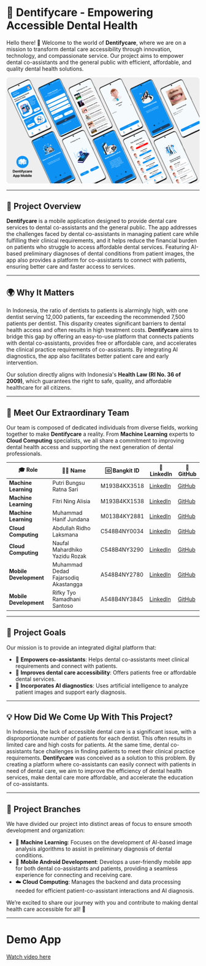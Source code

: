 # 🎉 **Dentifycare** - Empowering Accessible Dental Health

Hello there! 👋 Welcome to the world of **Dentifycare**, where we are on a mission to transform dental care accessibility through innovation, technology, and compassionate service. Our project aims to empower dental co-assistants and the general public with efficient, affordable, and quality dental health solutions.

<img src="https://github.com/Dentifycare/Dentifycare-Android/blob/master/Dentifycare%20-%20Mockup.png" alt="App Mockup"/>

---

## 💎 **Project Overview**

**Dentifycare** is a mobile application designed to provide dental care services to dental co-assistants and the general public. The app addresses the challenges faced by dental co-assistants in managing patient care while fulfilling their clinical requirements, and it helps reduce the financial burden on patients who struggle to access affordable dental services. Featuring AI-based preliminary diagnoses of dental conditions from patient images, the app also provides a platform for co-assistants to connect with patients, ensuring better care and faster access to services.

---

## 🌍 **Why It Matters**

In Indonesia, the ratio of dentists to patients is alarmingly high, with one dentist serving 12,000 patients, far exceeding the recommended 7,500 patients per dentist. This disparity creates significant barriers to dental health access and often results in high treatment costs. **Dentifycare** aims to bridge this gap by offering an easy-to-use platform that connects patients with dental co-assistants, provides free or affordable care, and accelerates the clinical practice requirements of co-assistants. By integrating AI diagnostics, the app also facilitates better patient care and early intervention.

Our solution directly aligns with Indonesia's **Health Law (RI No. 36 of 2009)**, which guarantees the right to safe, quality, and affordable healthcare for all citizens.

---

## 👥 **Meet Our Extraordinary Team**

Our team is composed of dedicated individuals from diverse fields, working together to make **Dentifycare** a reality. From **Machine Learning** experts to **Cloud Computing** specialists, we all share a commitment to improving dental health access and supporting the next generation of dental professionals.

| 🎓 **Role**            | 👩‍💻 **Name**                     | 🆔 **Bangkit ID**   | 🔗 **LinkedIn**                                                   | 📍 **GitHub**                          |
|------------------------|-----------------------------------|--------------------|------------------------------------------------------------------|----------------------------------------|
| **Machine Learning**    | Putri Bungsu Ratna Sari           | M193B4KX3518       | [LinkedIn](https://www.linkedin.com/in/putribungsuratnasari/)     | [GitHub](https://github.com/puput2804)  |
| **Machine Learning**    | Fitri Ning Alisia                 | M193B4KX1538       | [LinkedIn](https://www.linkedin.com/in/fitri-ning-alisia-202287309) | [GitHub](https://github.com/alisia28) |
| **Machine Learning**    | Muhammad Hanif Jundana            | M013B4KY2881       | [LinkedIn](https://www.linkedin.com/in/muhammad-hanif-jundana-2a49b9333/) | [GitHub](https://github.com/JunHanif)  |
| **Cloud Computing**     | Abdullah Ridho Laksmana           | C548B4NY0034       | [LinkedIn](http://www.linkedin.com/in/abdullahridho/)            | [GitHub](https://github.com/Dw3ls)     |
| **Cloud Computing**     | Naufal Mahardhiko Yazidu Rozak    | C548B4NY3290       | [LinkedIn](http://www.linkedin.com/in/naufal-mahardhiko-yazidu-rozak/) | [GitHub](https://github.com/NaufalMYR) |
| **Mobile Development**  | Muhammad Dedad Fajarsodiq Akastangga | A548B4NY2780       | [LinkedIn](http://www.linkedin.com/in/dedadfajar/)               | [GitHub](https://github.com/VictoriaEstara) |
| **Mobile Development**  | Rifky Tyo Ramadhani Santoso       | A548B4NY3845       | [LinkedIn](http://www.linkedin.com/in/rifkytyoramadhanisantoso/) | [GitHub](https://github.com/rifftyo)   |

---

## 🚀 **Project Goals**

Our mission is to provide an integrated digital platform that:
- 💪 **Empowers co-assistants**: Helps dental co-assistants meet clinical requirements and connect with patients.
- 🏥 **Improves dental care accessibility**: Offers patients free or affordable dental services.
- 🤖 **Incorporates AI diagnostics**: Uses artificial intelligence to analyze patient images and support early diagnosis.

---

## 💡 **How Did We Come Up With This Project?**

In Indonesia, the lack of accessible dental care is a significant issue, with a disproportionate number of patients for each dentist. This often results in limited care and high costs for patients. At the same time, dental co-assistants face challenges in finding patients to meet their clinical practice requirements. **Dentifycare** was conceived as a solution to this problem. By creating a platform where co-assistants can easily connect with patients in need of dental care, we aim to improve the efficiency of dental health services, make dental care more affordable, and accelerate the education of co-assistants.

---

## 🚀 **Project Branches**

We have divided our project into distinct areas of focus to ensure smooth development and organization:
- 🧠 **Machine Learning**: Focuses on the development of AI-based image analysis algorithms to assist in preliminary diagnosis of dental conditions.
- 📱 **Mobile Android Development**: Develops a user-friendly mobile app for both dental co-assistants and patients, providing a seamless experience for connecting and receiving care.
- ☁️ **Cloud Computing**: Manages the backend and data processing needed for efficient patient-co-assistant interactions and AI diagnosis.

We’re excited to share our journey with you and contribute to making dental health care accessible for all! 🚀

---

# **Demo App**

[Watch video here](https://youtu.be/NMxorV-4k3U)
